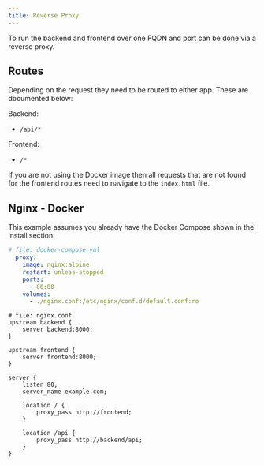 ```yaml
---
title: Reverse Proxy
---
```

To run the backend and frontend over one FQDN and port can be done via a reverse proxy.

## Routes
Depending on the request they need to be routed to either app. These are documented below:

Backend:

- `/api/*`

Frontend:

- `/*`

If you are not using the Docker image then all requests that are not found for the frontend routes need to navigate to the `index.html` file.

## Nginx - Docker
This example assumes you already have the Docker Compose shown in the install section.

```yaml
# file: docker-compose.yml
  proxy:
    image: nginx:alpine
    restart: unless-stopped
    ports:
      - 80:80
    volumes:
      - ./nginx.conf:/etc/nginx/conf.d/default.conf:ro
```

```properties
# file: nginx.conf
upstream backend {
    server backend:8000;
}

upstream frontend {
    server frontend:8000;
}

server {
    listen 80;
    server_name example.com;

    location / {
        proxy_pass http://frontend;
    }

    location /api {
        proxy_pass http://backend/api;
    }
}
```
